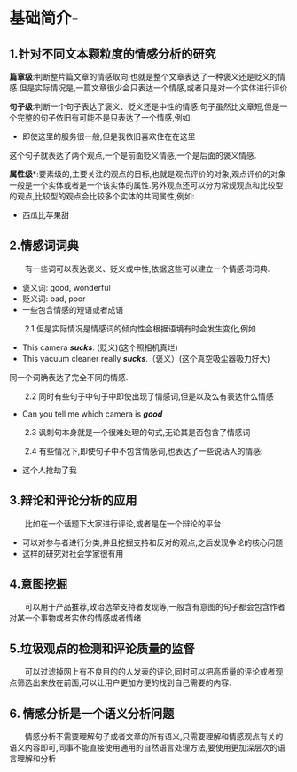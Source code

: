 # 基础简介-

## 1.针对不同文本颗粒度的情感分析的研究

**篇章级**:判断整片篇文章的情感取向,也就是整个文章表达了一种褒义还是贬义的情感.但是实际情况是,一篇文章很少会只表达一个情感,或者只是对一个实体进行评价

**句子级**:判断一个句子表达了褒义、贬义还是中性的情感.句子虽然比文章短,但是一个完整的句子依旧有可能不是只表达了一个情感,例如:

- 即使这里的服务很一般,但是我依旧喜欢住在在这里

这个句子就表达了两个观点,一个是前面贬义情感,一个是后面的褒义情感.

**属性级***:要素级的,主要关注的观点的目标,也就是观点评价的对象,观点评价的对象一般是一个实体或者是一个该实体的属性.另外观点还可以分为常规观点和比较型的观点,比较型的观点会比较多个实体的共同属性,例如:

- 西瓜比苹果甜

## 2.情感词词典

&emsp;&emsp;有一些词可以表达褒义、贬义或中性,依据这些可以建立一个情感词词典.
- 褒义词: good, wonderful
- 贬义词: bad, poor
- 一些包含情感的短语或者成语

&emsp;&emsp;2.1 但是实际情况是情感词的倾向性会根据语境有时会发生变化,例如

- This camera ***sucks***. (贬义)(这个照相机真烂)
- This vacuum cleaner really ***sucks***.（褒义）(这个真空吸尘器吸力好大)

同一个词确表达了完全不同的情感.

&emsp;&emsp;2.2 同时有些句子中句子中即使出现了情感词,但是以及么有表达什么情感

- Can you tell me which camera is ***good***

&emsp;&emsp;2.3 讽刺句本身就是一个很难处理的句式,无论其是否包含了情感词

&emsp;&emsp;2.4 有些情况下,即使句子中不包含情感词,也表达了一些说话人的情感:

- 这个人抢劫了我

## 3.辩论和评论分析的应用

&emsp;&emsp;比如在一个话题下大家进行评论,或者是在一个辩论的平台

- 可以对参与者进行分类,并且挖掘支持和反对的观点,之后发现争论的核心问题
- 这样的研究对社会学家很有用

## 4.意图挖掘

&emsp;&emsp;可以用于产品推荐,政治选举支持者发现等,一般含有意图的句子都会包含作者对某一个事物或者实体的情感或者情绪

## 5.垃圾观点的检测和评论质量的监督
&emsp;&emsp;可以过滤掉网上有不良目的的人发表的评论,同时可以把高质量的评论或者观点筛选出来放在前面,可以让用户更加方便的找到自己需要的内容.

## 6. 情感分析是一个语义分析问题

&emsp;&emsp;情感分析不需要理解句子或者文章的所有语义,只需要理解和情感观点有关的语义内容即可,同事不能直接使用通用的自然语言处理方法,要使用更加深层次的语言理解和分析

